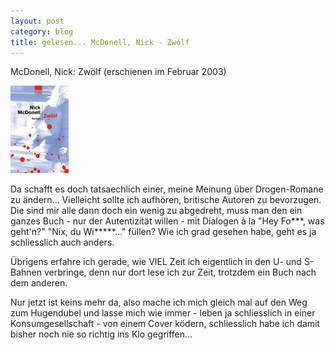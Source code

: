 ```yaml
---
layout: post
category: blog
title: gelesen... McDonell, Nick - Zwölf
---
```


McDonell, Nick: Zwölf (erschienen im Februar 2003)

![](/images-blog/old-blogs/mcdonell_zwoelf.jpg)

Da schafft es doch tatsaechlich einer, meine Meinung über Drogen-Romane zu ändern... Vielleicht sollte ich aufhören, britische Autoren zu bevorzugen. Die sind mir alle dann doch ein wenig zu abgedreht, muss man den ein ganzes Buch - nur der Autentizität willen - mit Dialogen à la "Hey Fo***, was geht'n?" "Nix, du Wi*****..." füllen? Wie ich grad gesehen habe, geht es ja schliesslich auch anders.

Übrigens erfahre ich gerade, wie VIEL Zeit ich eigentlich in den U- und S-Bahnen verbringe, denn nur dort lese ich zur Zeit, trotzdem ein Buch nach dem anderen.

Nur jetzt ist keins mehr da, also mache ich mich gleich mal auf den Weg zum Hugendubel und lasse mich wie immer - leben ja schliesslich in einer Konsumgesellschaft - von einem Cover ködern, schliesslich habe ich damit bisher noch nie so richtig ins Klo gegriffen...